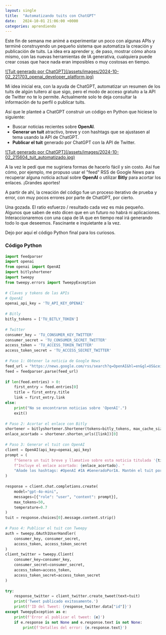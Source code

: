 ```yaml
---
layout: single
title:  "Automatizando tuits con ChatGPT"
date:   2024-10-01 21:06:00 +0000
categories: aprendiendo
---
```


Este fin de semana me animé a experimentar un poco con algunas APIs y terminé construyendo un pequeño sistema que automatiza la creación y publicación de tuits. La idea era aprender y, de paso, mostrar cómo ahora mismo, con las nuevas herramientas de IA generativa, cualquiera puede crear cosas que hace nada eran imposibles o muy costosas en tiempo.

<a href="https://platform.openai.com/docs/overview?lang=python" target="_blank">
  ![Tuit generado por ChatGPT](/assets/images/2024-10-02_221703_openai_developer_platform.jpg)
</a>

Mi idea inicial era, con la ayuda de ChatGPT, automatizar un resumen de los tuits de algún tuitero al que sigo, pero el modo de acceso gratuito a la API de Twitter no te lo permite. Actualmente solo te deja consultar la información de tu perfil o publicar tuits.

Así que le planteé a ChatGPT construir un código en Python que hiciese lo siguiente:

- Buscar noticias recientes sobre **OpenAI**.
- **Generar un tuit** atractivo, breve y con hashtags que se ajustasen al tema usando la API de ChatGPT.
- **Publicar el tuit** generado por ChatGPT con la API de Twitter.

<a href="https://x.com/SergioBerdiales/status/1841566950050123868" target="_blank">
  ![Tuit generado por ChatGPT](/assets/images/2024-10-02_215604_tuit_automatizado.jpg)
</a>

A la vez le pedí que me sugiriera formas de hacerlo fácil y sin costo. Así fue cómo, por ejemplo, me propuso usar el "feed" RSS de Google News para recuperar alguna noticia actual sobre **OpenAI** o utilizar **Bitly** para acortar los enlaces. ¡Grandes aportes!

A partir de ahí, la creación del código fue un proceso iterativo de prueba y error, con muy pocos errores por parte de ChatGPT, por cierto.

Una gozada. El ratio esfuerzo / resultado cada vez es más pequeño. Algunos que saben de esto dicen que en un futuro no habrá ni aplicaciones. Interaccionaremos con una capa de IA que en tiempo real irá generando todo lo que deseemos. Fascinante e inquietante a la vez. 

Dejo por aquí el código Python final para los curiosos.

### Código Python

```python
import feedparser
import openai
from openai import OpenAI
import bitlyshortener
import tweepy
from tweepy.errors import TweepyException

# Claves y tokens de las APIs
# OpenAI
openai_api_key = 'TU_API_KEY_OPENAI'

# Bitly
bitly_tokens = ['TU_BITLY_TOKEN']

# Twitter
consumer_key = 'TU_CONSUMER_KEY_TWITTER'
consumer_secret = 'TU_CONSUMER_SECRET_TWITTER'
access_token = 'TU_ACCESS_TOKEN_TWITTER'
access_token_secret = 'TU_ACCESS_SECRET_TWITTER'

# Paso 1: Obtener la noticia de Google News
feed_url = "https://news.google.com/rss/search?q=OpenAI&hl=en&gl=US&ceid=US:en"
feed = feedparser.parse(feed_url)

if len(feed.entries) > 0:
    first_entry = feed.entries[0]
    title = first_entry.title
    link = first_entry.link
else:
    print("No se encontraron noticias sobre 'OpenAI'.")
    exit()

# Paso 2: Acortar el enlace con Bitly
shortener = bitlyshortener.Shortener(tokens=bitly_tokens, max_cache_size=256)
enlace_acortado = shortener.shorten_urls([link])[0]

# Paso 3: Generar el tuit con OpenAI
client = OpenAI(api_key=openai_api_key)
prompt = (
    f"Genera un tuit breve y llamativo sobre esta noticia titulada '{title}'. "
    f"Incluye el enlace acortado: {enlace_acortado}. "
    "Añade los hashtags: #OpenAI #IA #GeneradoPorIA. Mantén el tuit por debajo de 280 caracteres."
)

response = client.chat.completions.create(
    model="gpt-4o-mini",
    messages=[{"role": "user", "content": prompt}],
    max_tokens=50,
    temperature=0.7
)
tuit = response.choices[0].message.content.strip()

# Paso 4: Publicar el tuit con Tweepy
auth = tweepy.OAuth1UserHandler(
    consumer_key, consumer_secret,
    access_token, access_token_secret
)
client_twitter = tweepy.Client(
    consumer_key=consumer_key,
    consumer_secret=consumer_secret,
    access_token=access_token,
    access_token_secret=access_token_secret
)

try:
    response_twitter = client_twitter.create_tweet(text=tuit)
    print('Tweet publicado exitosamente.')
    print(f'ID del Tweet: {response_twitter.data["id"]}')
except TweepyException as e:
    print(f'Error al publicar el tweet: {e}')
    if e.response is not None and e.response.text is not None:
        print(f'Detalles del error: {e.response.text}')

```




